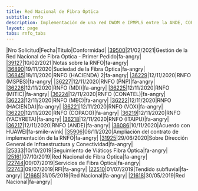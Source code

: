 ```yaml
---
title: Red Nacional de Fibra Óptica
subtitle: rnfo
description: Implementación de una red DWDM e IPMPLS entre la ANDE, COPACO y otras entidades
layout: page
tabs: rnfo_tabs
---
```


|Nro Solicitud|Fecha|Titulo|Conformidad|
|[39500](https://informacionpublica.paraguay.gov.py/portal/#!/ciudadano/solicitud/39500)|21/02/2021|Gestión de la Red Nacional de Fibra Optica - Primer Pedido|fa-angry|
|[39127](https://informacionpublica.paraguay.gov.py/portal/#!/ciudadano/solicitud/39127)|10/02/2021|Notas sobre la RNFO|fa-angry|
|[36890](https://informacionpublica.paraguay.gov.py/portal/#!/ciudadano/solicitud/36890)|19/11/2020|Suciedad de la Fibra Óptica|fa-angry|
|[36845](https://informacionpublica.paraguay.gov.py/portal/#!/ciudadano/solicitud/36845)|18/11/2020|RNFO (HACIENDA) 2|fa-angry|
|[36229](https://informacionpublica.paraguay.gov.py/portal/#!/ciudadano/solicitud/36229)|12/11/2020|RNFO (MSPBS)|fa-angry|
|[36227](https://informacionpublica.paraguay.gov.py/portal/#!/ciudadano/solicitud/36227)|12/11/2020|RNFO (PNP)|fa-angry|
|[36226](https://informacionpublica.paraguay.gov.py/portal/#!/ciudadano/solicitud/36226)|12/11/2020|RNFO (MDI)|fa-angry|
|[36225](https://informacionpublica.paraguay.gov.py/portal/#!/ciudadano/solicitud/36225)|12/11/2020|RNFO (MITIC)|fa-angry|
|[36224](https://informacionpublica.paraguay.gov.py/portal/#!/ciudadano/solicitud/36224)|12/11/2020|RNFO (CONATEL)|fa-angry|
|[36223](https://informacionpublica.paraguay.gov.py/portal/#!/ciudadano/solicitud/36223)|12/11/2020|RNFO (MEC)|fa-angry|
|[36222](https://informacionpublica.paraguay.gov.py/portal/#!/ciudadano/solicitud/36222)|12/11/2020|RNFO (HACIENDA)|fa-angry|
|[36221](https://informacionpublica.paraguay.gov.py/portal/#!/ciudadano/solicitud/36221)|12/11/2020|RNFO (VOX)|fa-angry|
|[36220](https://informacionpublica.paraguay.gov.py/portal/#!/ciudadano/solicitud/36220)|12/11/2020|RNFO (COPACO)|fa-angry|
|[36219](https://informacionpublica.paraguay.gov.py/portal/#!/ciudadano/solicitud/36219)|12/11/2020|RNFO (YACYRETA)|fa-angry|
|[36218](https://informacionpublica.paraguay.gov.py/portal/#!/ciudadano/solicitud/36218)|12/11/2020|RNFO (ITAIPU)|fa-angry|
|[36217](https://informacionpublica.paraguay.gov.py/portal/#!/ciudadano/solicitud/36217)|12/11/2020|RNFO (ANDE)|fa-angry|
|[36086](https://informacionpublica.paraguay.gov.py/portal/#!/ciudadano/solicitud/36086)|10/11/2020|Acuerdo con HUAWEI|fa-smile-wink|
|[35906](https://informacionpublica.paraguay.gov.py/portal/#!/ciudadano/solicitud/35906)|06/11/2020|Ampliación del contrato de implementación de la RNFO|fa-angry|
|[31925](https://informacionpublica.paraguay.gov.py/portal/#!/ciudadano/solicitud/31925)|29/06/2020|Sobre Dirección General de Infraestructura y Conectividad|fa-angry|
|[25333](https://informacionpublica.paraguay.gov.py/portal/#!/ciudadano/solicitud/25333)|10/10/2019|Seguimiento de Viáticos Fibra Óptica|fa-angry|
|[25161](https://informacionpublica.paraguay.gov.py/portal/#!/ciudadano/solicitud/25161)|07/10/2019|Red Nacional de Fibra Óptica|fa-angry|
|[22744](https://informacionpublica.paraguay.gov.py/portal/#!/ciudadano/solicitud/22744)|09/07/2019|Servicios de Fibra Óptica|fa-angry|
|[22743](https://informacionpublica.paraguay.gov.py/portal/#!/ciudadano/solicitud/22743)|09/07/2019|RFI|fa-angry|
|[22510](https://informacionpublica.paraguay.gov.py/portal/#!/ciudadano/solicitud/22510)|01/07/2019|Tendido subfluvial|fa-angry|
|[21665](https://informacionpublica.paraguay.gov.py/portal/#!/ciudadano/solicitud/21665)|31/05/2019|Red Nacional|fa-angry|
|[21618](https://informacionpublica.paraguay.gov.py/portal/#!/ciudadano/solicitud/21618)|30/05/2019|Red Nacional|fa-angry|

